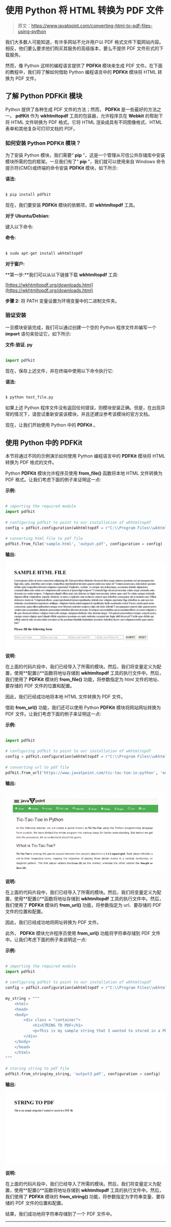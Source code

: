 # 使用 Python 将 HTML 转换为 PDF 文件

> 原文：<https://www.javatpoint.com/converting-html-to-pdf-files-using-python>

我们大多数人可能知道，有许多网站不允许用户以 PDF 格式文件下载网站内容。相反，他们要么要求他们购买其服务的高级版本，要么不提供 PDF 文件形式的下载服务。

然而，像 Python 这样的编程语言提供了 **PDFKit** 模块来生成 PDF 文件。在下面的教程中，我们将了解如何借助 Python 编程语言中的 **PDFKit** 模块将 HTML 转换为 PDF 文件。

## 了解 Python PDFKit 模块

Python 提供了各种生成 PDF 文件的方法；然而， **PDFKit** 是一些最好的方法之一。 **pdfKit** 作为 **wkhtmltopdf** 工具的包装器，允许程序员在 **Webkit** 的帮助下将 HTML 文件转换为 PDF 格式。它将 HTML 渲染成具有不同图像格式、HTML 表单和其他复杂可打印文档的 PDF。

### 如何安装 Python PDFKit 模块？

为了安装 Python 模块，我们需要“ **pip** ”，这是一个管理从可信公共存储库中安装模块所需的包的框架。一旦我们有了“ **pip** ”，我们就可以使用来自 Windows 命令提示符(CMD)或终端的命令安装 **PDFKit** 模块，如下所示:

**语法:**

```py

$ pip install pdfkit

```

现在，我们要安装 **PDFKit** 模块的依赖项，即 **wkhtmltopdf** 工具。

**对于 Ubuntu/Debian:**

键入以下命令:

**命令:**

```py

$ sudo apt-get install wkhtmltopdf

```

**对于窗户:**

**第一步:**我们可以从以下链接下载 **wkhtmltopdf** 工具:

[https://wkhtmltopdf.org/downloads.html](https://wkhtmltopdf.org/downloads.html)

**步骤 2:** 将 PATH 变量设置为环境变量中的二进制文件夹。

### 验证安装

一旦模块安装完成，我们可以通过创建一个空的 Python 程序文件并编写一个 **import** 语句来验证它，如下所示:

**文件:验证. py**

```py

import pdfkit

```

现在，保存上述文件，并在终端中使用以下命令执行它:

**语法:**

```py

$ python test_file.py

```

如果上述 Python 程序文件没有返回任何错误，则模块安装正确。但是，在出现异常的情况下，请尝试重新安装该模块，并且还建议参考该模块的官方文档。

现在，让我们开始使用 Python 中的 **PDFKit** 。

## 使用 Python 中的 PDFKit

本节将通过不同的示例演示如何使用 Python 编程语言中的 **PDFKit** 模块将 HTML 转换为 PDF 格式的文件。

Python **PDFKit** 模块允许程序员使用 **from_file()** 函数将本地 HTML 文件转换为 PDF 格式。让我们考虑下面的例子来证明这一点:

**示例:**

```py

# importing the required module
import pdfkit

# configuring pdfkit to point to our installation of wkhtmltopdf
config = pdfkit.configuration(wkhtmltopdf = r"C:\\Program Files\\wkhtmltopdf\\bin\\wkhtmltopdf.exe")

# converting html file to pdf file
pdfkit.from_file('sample.html', 'output.pdf', configuration = config)

```

**输出:**

![Converting HTML to PDF files using Python](img/80b29f8cc3126513ef57b8f7b909d9bd.png)

**说明:**

在上面的代码片段中，我们已经导入了所需的模块。然后，我们将变量定义为配置，使用**配置()**函数将地址存储到 **wkhtmltopdf** 工具的执行文件中。然后，我们使用了 **PDFKit** 模块的 **from_file()** 功能，将参数指定为 html 文件的地址、要存储的 PDF 文件的位置和配置。

因此，我们已经成功地将本地 HTML 文件转换为 PDF 文件。

借助 **from_url()** 功能，我们还可以使用 Python **PDFKit** 模块将网站网址转换为 PDF 文件。让我们考虑下面的例子来证明这一点:

**示例:**

```py

import pdfkit

# configuring pdfkit to point to our installation of wkhtmltopdf
config = pdfkit.configuration(wkhtmltopdf = r"C:\\Program Files\\wkhtmltopdf\\bin\\wkhtmltopdf.exe")

# converting url to pdf file
pdfkit.from_url('https://www.javatpoint.com/tic-tac-toe-in-python', 'output2.pdf', configuration = config)

```

**输出:**

![Converting HTML to PDF files using Python](img/ea4a680b5e0c9c35987c79489f31fffa.png)

**说明:**

在上面的代码片段中，我们已经导入了所需的模块。然后，我们将变量定义为配置，使用**配置()**函数将地址存储到 **wkhtmltopdf** 工具的执行文件中。然后，我们使用了 **PDFKit** 模块的 **from_url()** 功能，将参数指定为 url、要存储的 PDF 文件的位置和配置。

因此，我们已经成功地将网址转换为 PDF 文件。

此外， **PDFKit** 模块允许程序员使用 **from_url()** 功能将字符串存储到 PDF 文件中。让我们考虑下面的例子来说明这一点:

**示例:**

```py

# importing the required module
import pdfkit

# configuring pdfkit to point to our installation of wkhtmltopdf
config = pdfkit.configuration(wkhtmltopdf = r"C:\\Program Files\\wkhtmltopdf\\bin\\wkhtmltopdf.exe")

my_string = """
    <html>
    <head>
    <body>
        <div class = "container">
            <h1>STRING TO PDF</h1>
            <p>This is my sample string that I wanted to stored in a PDF file</p>
        </div>
    </body>
    </head>
    </html>
"""

# storing string to pdf file
pdfkit.from_string(my_string, 'output3.pdf', configuration = config)

```

**输出:**

![Converting HTML to PDF files using Python](img/9b5636243a69d2e7734e36f776d602f1.png)

**说明:**

在上面的代码片段中，我们已经导入了所需的模块。然后，我们将变量定义为配置，使用**配置()**函数将地址存储到 **wkhtmltopdf** 工具的执行文件中。然后，我们使用了 **PDFKit** 模块的 **from_string()** 功能，将参数指定为字符串变量、要存储的 PDF 文件的位置和配置。

结果，我们成功地将字符串存储到了一个 PDF 文件中。

* * *